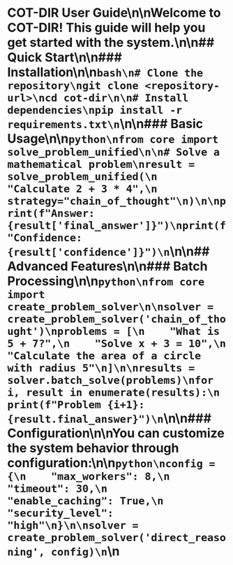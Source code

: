 # COT-DIR User Guide\n\nWelcome to COT-DIR! This guide will help you get started with the system.\n\n## Quick Start\n\n### Installation\n\n```bash\n# Clone the repository\ngit clone <repository-url>\ncd cot-dir\n\n# Install dependencies\npip install -r requirements.txt\n```\n\n### Basic Usage\n\n```python\nfrom core import solve_problem_unified\n\n# Solve a mathematical problem\nresult = solve_problem_unified(\n    "Calculate 2 + 3 * 4",\n    strategy="chain_of_thought"\n)\n\nprint(f"Answer: {result['final_answer']}")\nprint(f"Confidence: {result['confidence']}")\n```\n\n## Advanced Features\n\n### Batch Processing\n\n```python\nfrom core import create_problem_solver\n\nsolver = create_problem_solver('chain_of_thought')\nproblems = [\n    "What is 5 + 7?",\n    "Solve x + 3 = 10",\n    "Calculate the area of a circle with radius 5"\n]\n\nresults = solver.batch_solve(problems)\nfor i, result in enumerate(results):\n    print(f"Problem {i+1}: {result.final_answer}")\n```\n\n### Configuration\n\nYou can customize the system behavior through configuration:\n\n```python\nconfig = {\n    "max_workers": 8,\n    "timeout": 30,\n    "enable_caching": True,\n    "security_level": "high"\n}\n\nsolver = create_problem_solver('direct_reasoning', config)\n```\n